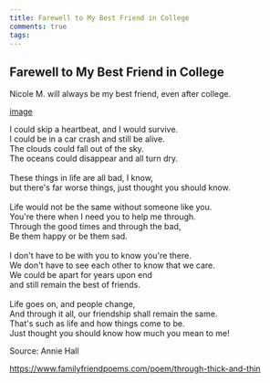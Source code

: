```yaml
---
title: Farewell to My Best Friend in College
comments: true
tags:
---
```


## Farewell to My Best Friend in College

Nicole M. will always be my best friend, even after college. 

[image](files/../Nicole.jpg)

<p id="poem-full">
I could skip a heartbeat, and I would survive.<br>
I could be in a car crash and still be alive.<br>
The clouds could fall out of the sky.<br>
The oceans could disappear and all turn dry.<br>
<br>
These things in life are all bad, I know, <br>
but there's far worse things, just thought you should know. <br>
<br>
Life would not be the same without someone like you.<br>
You're there when I need you to help me through.<br>
Through the good times and through the bad,<br>
Be them happy or be them sad.<br>
<br>
I don't have to be with you to know you're there.<br>
We don't have to see each other to know that we care.<br>
We could be apart for years upon end<br>
and still remain the best of friends.<br>
<br>
Life goes on, and people change,<br>
And through it all, our friendship shall remain the same.<br>
That's such as life and how things come to be.<br>
Just thought you should know how much you mean to me!									
</p>

<p>
 Source:  Annie Hall
 
 https://www.familyfriendpoems.com/poem/through-thick-and-thin
</p>